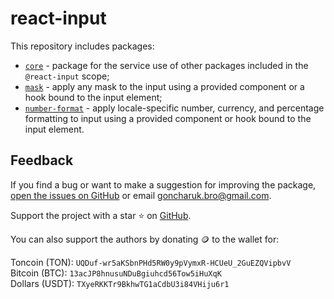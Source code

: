 # react-input

This repository includes packages:

- [`core`](https://github.com/GoncharukOrg/react-input/tree/main/packages/core) - package for the service use of other packages included in the `@react-input` scope;
- [`mask`](https://github.com/GoncharukOrg/react-input/tree/main/packages/mask) - apply any mask to the input using a provided component or a hook bound to the input element;
- [`number-format`](https://github.com/GoncharukOrg/react-input/tree/main/packages/number-format) - apply locale-specific number, currency, and percentage formatting to input using a provided component or hook bound to the input element.

## Feedback

If you find a bug or want to make a suggestion for improving the package, [open the issues on GitHub](https://github.com/GoncharukOrg/react-input/issues) or email [goncharuk.bro@gmail.com](mailto:goncharuk.bro@gmail.com).

Support the project with a star ⭐ on [GitHub](https://github.com/GoncharukOrg/react-input).

You can also support the authors by donating 🪙 to the wallet for:

Toncoin (TON): `UQDuf-wr5aKSbnPHd5RW0y9pVymxR-HCUeU_2GuEZQVipbvV`\
Bitcoin (BTC): `13acJP8hnusuNDuBgiuhcd56Tow5iHuXqK`\
Dollars (USDT): `TXyeRKKTr9BkhwTG1aCdbU3i84VHiju6r1`
